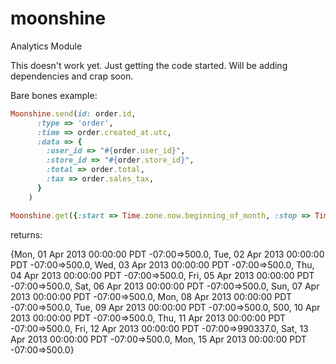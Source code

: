 moonshine
=========

Analytics Module

This doesn't work yet.  Just getting the code started.  Will be adding dependencies and crap soon.


Bare bones example:
```ruby
Moonshine.send(id: order.id,
      :type => 'order',
      :time => order.created_at.utc,
      :data => {
        :user_id => "#{order.user_id}", 
        :store_id => "#{order.store_id}", 
        :total => order.total,
        :tax => order.sales_tax,
      }
    )
```

```ruby
Moonshine.get({:start => Time.zone.now.beginning_of_month, :stop => Time.zone.now - 2.weeks, :metric => 'sum', :type => 'order', :key => 'total'})
```

returns:

{Mon, 01 Apr 2013 00:00:00 PDT -07:00=>500.0, Tue, 02 Apr 2013 00:00:00 PDT -07:00=>500.0, Wed, 03 Apr 2013 00:00:00 PDT -07:00=>500.0, Thu, 04 Apr 2013 00:00:00 PDT -07:00=>500.0, Fri, 05 Apr 2013 00:00:00 PDT -07:00=>500.0, Sat, 06 Apr 2013 00:00:00 PDT -07:00=>500.0, Sun, 07 Apr 2013 00:00:00 PDT -07:00=>500.0, Mon, 08 Apr 2013 00:00:00 PDT -07:00=>500.0, Tue, 09 Apr 2013 00:00:00 PDT -07:00=>500.0, 500, 10 Apr 2013 00:00:00 PDT -07:00=>500.0, Thu, 11 Apr 2013 00:00:00 PDT -07:00=>500.0, Fri, 12 Apr 2013 00:00:00 PDT -07:00=>990337.0, Sat, 13 Apr 2013 00:00:00 PDT -07:00=>500.0, Mon, 15 Apr 2013 00:00:00 PDT -07:00=>500.0}
